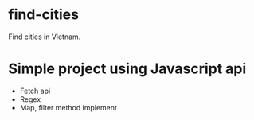 # find-cities
Find cities in Vietnam.
# Simple project using Javascript api
- Fetch api
- Regex 
- Map, filter method implement
